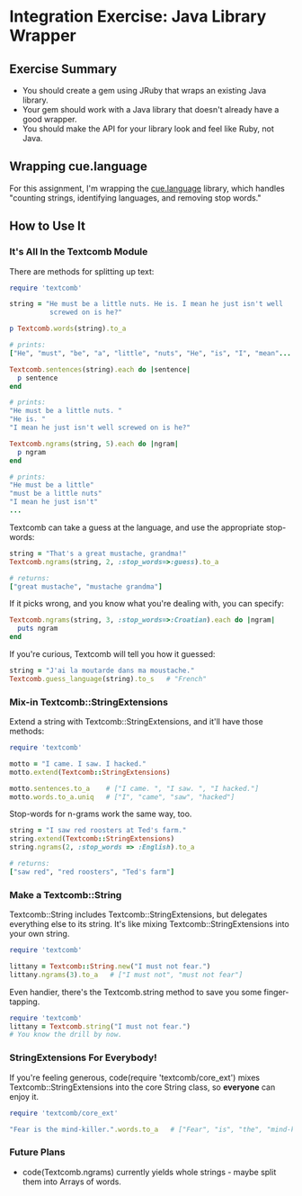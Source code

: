 # Integration Exercise: Java Library Wrapper

## Exercise Summary

- You should create a gem using JRuby that wraps an existing Java library.
- Your gem should work with a Java library that doesn't already have
  a good wrapper.
- You should make the API for your library look and feel like Ruby, not Java.

## Wrapping cue.language

For this assignment, I'm wrapping the
[cue.language](https://github.com/vcl/cue.language) library, which
handles "counting strings, identifying languages, and removing stop
words."

## How to Use It

### It's All In the Textcomb Module

There are methods for splitting up text:

```ruby
require 'textcomb'

string = "He must be a little nuts. He is. I mean he just isn't well
          screwed on is he?"

p Textcomb.words(string).to_a

# prints:
["He", "must", "be", "a", "little", "nuts", "He", "is", "I", "mean"...

Textcomb.sentences(string).each do |sentence|
  p sentence
end

# prints:
"He must be a little nuts. "
"He is. "
"I mean he just isn't well screwed on is he?"

Textcomb.ngrams(string, 5).each do |ngram|
  p ngram
end

# prints:
"He must be a little"
"must be a little nuts"
"I mean he just isn't"
...
```

Textcomb can take a guess at the language, and use the appropriate stop-words:

```ruby
string = "That's a great mustache, grandma!"
Textcomb.ngrams(string, 2, :stop_words=>:guess).to_a

# returns:
["great mustache", "mustache grandma"]
```

If it picks wrong, and you know what you're dealing with, you can specify:

```ruby
Textcomb.ngrams(string, 3, :stop_words=>:Croatian).each do |ngram|
  puts ngram
end
```

If you're curious, Textcomb will tell you how it guessed:

```ruby
string = "J'ai la moutarde dans ma moustache."
Textcomb.guess_language(string).to_s   # "French"
```

### Mix-in Textcomb::StringExtensions

Extend a string with Textcomb::StringExtensions, and it'll have those
methods:

```ruby
require 'textcomb'

motto = "I came. I saw. I hacked."
motto.extend(Textcomb::StringExtensions)

motto.sentences.to_a    # ["I came. ", "I saw. ", "I hacked."]
motto.words.to_a.uniq   # ["I", "came", "saw", "hacked"]
```

Stop-words for n-grams work the same way, too.

```ruby
string = "I saw red roosters at Ted's farm."
string.extend(Textcomb::StringExtensions)
string.ngrams(2, :stop_words => :English).to_a

# returns:
["saw red", "red roosters", "Ted's farm"]
```

### Make a Textcomb::String

Textcomb::String includes Textcomb::StringExtensions, but delegates everything
else to its string. It's like mixing Textcomb::StringExtensions into your
own string.

```ruby
require 'textcomb'

littany = Textcomb::String.new("I must not fear.")
littany.ngrams(3).to_a   # ["I must not", "must not fear"]
```

Even handier, there's the Textcomb.string method to save you some 
finger-tapping.

```ruby
require 'textcomb'
littany = Textcomb.string("I must not fear.")
# You know the drill by now.
```

### StringExtensions For Everybody!

If you're feeling generous, code(require 'textcomb/core_ext') mixes
Textcomb::StringExtensions into the core String class, so **everyone** can
enjoy it.

```ruby
require 'textcomb/core_ext'

"Fear is the mind-killer.".words.to_a   # ["Fear", "is", "the", "mind-killer"]
```

### Future Plans

- code(Textcomb.ngrams) currently yields whole strings - maybe split
  them into Arrays of words.
